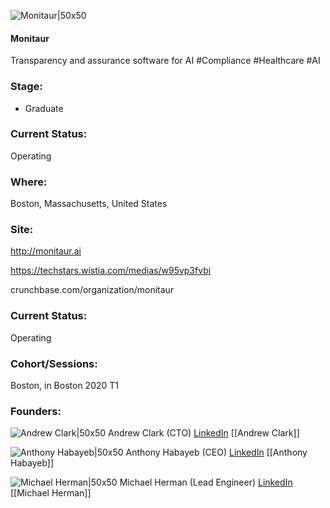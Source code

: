 

![Monitaur|50x50](https://apimg.techstars.com/connect/images/image_files/5e19e88934a60d4822000172/original/MAI_LOGO_ONLY_NO_BG_High_Res_LOGO_ONLY.png)

#### Monitaur
Transparency and assurance software for AI #Compliance #Healthcare #AI

### Stage: 
 - Graduate 

### Current Status: 
Operating

### Where:
Boston, Massachusetts, United States

### Site:
http://monitaur.ai

https://techstars.wistia.com/medias/w95vp3fvbi

crunchbase.com/organization/monitaur

### Current Status: 
Operating

### Cohort/Sessions: 
Boston, in Boston 2020 T1

### Founders: 

![Andrew Clark|50x50](https://apimg.techstars.com/connect/images/image_files/5e9dae8434a60d416d000233/original/headshot2.jpg) Andrew Clark (CTO) [LinkedIn](https://linkedin.com/in/andrew-clark-b326b767) [[Andrew Clark]]

![Anthony Habayeb|50x50](https://apimg.techstars.com/connect/images/image_files/5e19e6b734a60d4822000171/original/Anthony_Habayeb_headshot.jpg) Anthony Habayeb (CEO) [LinkedIn](https://linkedin.com/in/anthonyhabayeb) [[Anthony Habayeb]]

![Michael Herman|50x50](https://apimg.techstars.com/connect/images/image_files/5e2761dda36c11304f0000a0/original/0.jpeg) Michael Herman (Lead Engineer) [LinkedIn](https://linkedin.com/in/michael-herman-004a943b) [[Michael Herman]]


